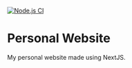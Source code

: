 [![Node.js CI](https://drone.rainnny.club/api/badges/Rainnny7/Personal-Website/status.svg?ref=refs/heads/master)](https://drone.rainnny.club/Rainnny7/Personal-Website)

# Personal Website

My personal website made using NextJS.
